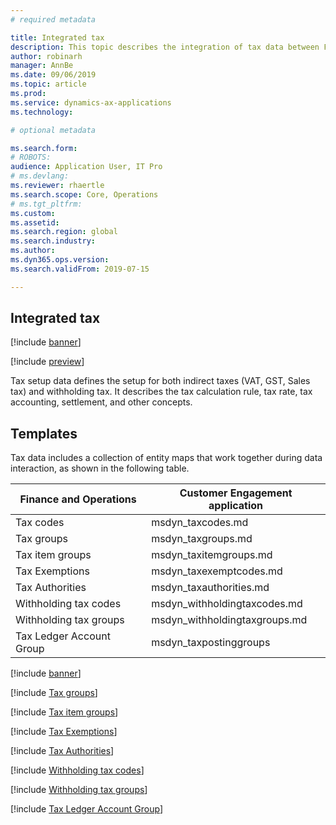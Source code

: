 ```yaml
---
# required metadata

title: Integrated tax
description: This topic describes the integration of tax data between Finance and Operations and Common Data Service.
author: robinarh
manager: AnnBe
ms.date: 09/06/2019
ms.topic: article
ms.prod: 
ms.service: dynamics-ax-applications
ms.technology: 

# optional metadata

ms.search.form: 
# ROBOTS: 
audience: Application User, IT Pro
# ms.devlang: 
ms.reviewer: rhaertle
ms.search.scope: Core, Operations
# ms.tgt_pltfrm: 
ms.custom: 
ms.assetid: 
ms.search.region: global
ms.search.industry: 
ms.author: 
ms.dyn365.ops.version: 
ms.search.validFrom: 2019-07-15

---
```


## Integrated tax

[!include [banner](../includes/banner.md)]

[!include [preview](../includes/preview-banner.md)]

Tax setup data defines the setup for both indirect taxes (VAT, GST, Sales tax) and withholding tax. It describes the tax calculation rule, tax rate, tax accounting, settlement, and other concepts.

## Templates

Tax data includes a collection of entity maps that work together during data interaction, as shown in the following table.

Finance and Operations   | Customer Engagement application
-------------------------|---------------------------------
Tax codes	               | msdyn\_taxcodes.md
Tax groups	             | msdyn\_taxgroups.md
Tax item groups	         | msdyn\_taxitemgroups.md
Tax Exemptions	         | msdyn\_taxexemptcodes.md
Tax Authorities	         | msdyn\_taxauthorities.md
Withholding tax codes	   | msdyn\_withholdingtaxcodes.md
Withholding tax groups	 | msdyn\_withholdingtaxgroups.md
Tax Ledger Account Group | msdyn\_taxpostinggroups	

[!include [banner](../includes/dual-write-symbols.md)]

[!include [Tax groups](dual-write/TaxGroupEntity-msdyn-taxgroups.md)]

[!include [Tax item groups](dual-write/TaxItemGroupHeadings-msdyn-taxitemgroups.md)]

[!include [Tax Exemptions](dual-write/CdsTaxExemptCodes-msdyn-taxexemptcodes.md)]

[!include [Tax Authorities](dual-write/SalesTaxAuthorities-msdyn-taxauthorities.md)]

[!include [Withholding tax codes](dual-write/WithholdingCode-msdyn-withholdingtaxcodes.md)]

[!include [Withholding tax groups](dual-write/WithholdingGroups-msdyn-withholdingtaxgroups.md)]

[!include [Tax Ledger Account Group](dual-write/TaxPostingGroupsV2--msdyn-taxpostinggroups.md)]

